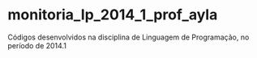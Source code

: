monitoria_lp_2014_1_prof_ayla
=============================

Códigos desenvolvidos na disciplina de Linguagem de Programação, no período de 2014.1
